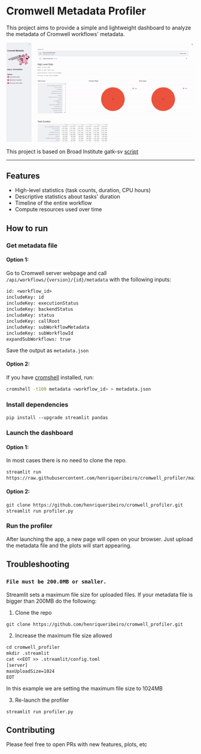 # Cromwell Metadata Profiler

This project aims to provide a simple and lightweight dashboard to analyze the metadata of Cromwell workflows' metadata.

![Cromwell Profiler](https://github.com/henriqueribeiro/cromwell_profiler/blob/main/img/profiler.gif)

This project is based on Broad Institute gatk-sv [script](https://github.com/broadinstitute/gatk-sv/blob/master/scripts/cromwell/analyze_resource_acquisition.py)

---

## Features
- High-level statistics (task counts, duration, CPU hours)
- Descriptive statistics about tasks' duration
- Timeline of the entire workflow
- Compute resources used over time

## How to run
### Get metadata file
#### Option 1:
Go to Cromwell server webpage and call `/api/workflows/{version}/{id}/metadata` with the following inputs:
```
id: <workflow_id>
includeKey: id
includeKey: executionStatus
includeKey: backendStatus
includeKey: status
includeKey: callRoot
includeKey: subWorkflowMetadata
includeKey: subWorkflowId
expandSubWorkflows: true
``` 
Save the output as `metadata.json`

#### Option 2:
If you have [cromshell](https://github.com/broadinstitute/cromshell) installed, run:
```bash
cromshell -t100 metadata <workflow_id> > metadata.json
```

### Install dependencies
```
pip install --upgrade streamlit pandas
```

### Launch the dashboard
#### Option 1:
In most cases there is no need to clone the repo. 
```
streamlit run https://raw.githubusercontent.com/henriqueribeiro/cromwell_profiler/main/profiler.py
```

#### Option 2:
```
git clone https://github.com/henriqueribeiro/cromwell_profiler.git
streamlit run profiler.py
```

### Run the profiler
After launching the app, a new page will open on your browser. Just upload the metadata file and the plots will start appearing.

## Troubleshooting
### `File must be 200.0MB or smaller.`

Streamlit sets a maximum file size for uploaded files. If your metadata file is bigger than 200MB do the following:

1. Clone the repo
```
git clone https://github.com/henriqueribeiro/cromwell_profiler.git
```
2. Increase the maximum file size allowed
```
cd cromwell_profiler
mkdir .streamlit
cat <<EOT >> .streamlit/config.toml
[server]
maxUploadSize=1024
EOT
```
In this example we are setting the maximum file size to 1024MB

3. Re-launch the profiler
```
streamlit run profiler.py
```

## Contributing
Please feel free to open PRs with new features, plots, etc

